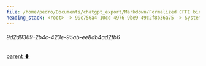 ```yaml
---
file: /home/pedro/Documents/chatgpt_export/Markdown/Formalized CFFI bindings for JPEG XL C interface.md
heading_stack: <root> -> 99c756a4-10cd-4976-9be9-49c2f8b36a75 -> System -> 4fd70df5-846e-4e1d-a059-858ee14a15b4 -> System -> aaa2a67b-8d69-4ed1-a62a-fe469ca0e47f -> User -> 747d4e11-f5f7-4f62-b0ce-0a8fe24a625d -> Assistant -> Functions Used -> Structs Used -> Enumerations Used -> Formalized C Interface Header -> aaa295b3-519d-4426-a155-930182c04486 -> User -> e19a2371-2ff3-4793-b0ae-fb24291980aa -> Assistant -> aaa23787-e4e8-4950-9306-5fb7dd46adc3 -> User -> 6289d948-f88a-4532-90ba-c86b726bf931 -> Assistant -> aaa20920-759c-4997-95f8-4022127ea9c7 -> User -> 1079c222-270e-41ef-adf4-786cdf6c136d -> Assistant -> Steps to Create CFFI Bindings -> aaa25de2-eec1-401f-a1ff-afa6e896fa38 -> User -> c238d312-ae45-439c-82f8-924ca70f3892 -> Assistant -> aaa2028c-f04e-4f77-8672-4b6bbaff358d -> User -> 4a8436ec-88d2-4bea-9789-fea3a15738c3 -> Assistant -> Step 1: Generate a CFFI-Compatible Header -> Step 2: Generate and Compile the CFFI Module -> Step 3: Write Python Code to Interact with the CFFI Module -> aaa2d3d4-dab9-49ba-9d2d-c451a0863003 -> User -> 9d2d9369-2b4c-423e-95ab-ee8db4ad2fb6
---
```

###### 9d2d9369-2b4c-423e-95ab-ee8db4ad2fb6
[parent ⬆️](#aaa2d3d4-dab9-49ba-9d2d-c451a0863003)
